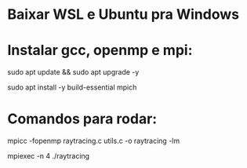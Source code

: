 # Baixar WSL e Ubuntu pra Windows

# Instalar gcc, openmp e mpi:
sudo apt update && sudo apt upgrade -y

sudo apt install -y build-essential mpich

# Comandos para rodar:
mpicc -fopenmp raytracing.c utils.c -o raytracing -lm

mpiexec -n 4 ./raytracing
